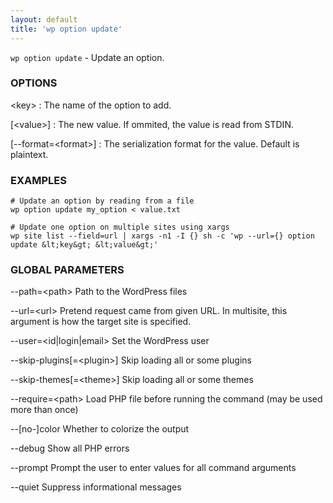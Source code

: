 ```yaml
---
layout: default
title: 'wp option update'
---
```


`wp option update` - Update an option.

### OPTIONS

&lt;key&gt;
: The name of the option to add.

[&lt;value&gt;]
: The new value. If ommited, the value is read from STDIN.

[\--format=&lt;format&gt;]
: The serialization format for the value. Default is plaintext.

### EXAMPLES

    # Update an option by reading from a file
    wp option update my_option < value.txt

    # Update one option on multiple sites using xargs
    wp site list --field=url | xargs -n1 -I {} sh -c 'wp --url={} option update &lt;key&gt; &lt;value&gt;'

### GLOBAL PARAMETERS

  --path=&lt;path&gt;
      Path to the WordPress files

  --url=&lt;url&gt;
      Pretend request came from given URL. In multisite, this argument is how the target site is specified.

  --user=&lt;id|login|email&gt;
      Set the WordPress user

  --skip-plugins[=&lt;plugin&gt;]
      Skip loading all or some plugins

  --skip-themes[=&lt;theme&gt;]
      Skip loading all or some themes

  --require=&lt;path&gt;
      Load PHP file before running the command (may be used more than once)

  --[no-]color
      Whether to colorize the output

  --debug
      Show all PHP errors

  --prompt
      Prompt the user to enter values for all command arguments

  --quiet
      Suppress informational messages




